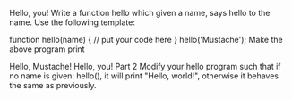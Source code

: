 Hello, you!
Write a function hello which given a name, says hello to the name. Use the following template:

function hello(name) {
  // put your code here
}
hello('Mustache');
Make the above program print

Hello, Mustache!
Hello, you! Part 2
Modify your hello program such that if no name is given: hello(), it will print "Hello, world!", otherwise it behaves the same as previously.
